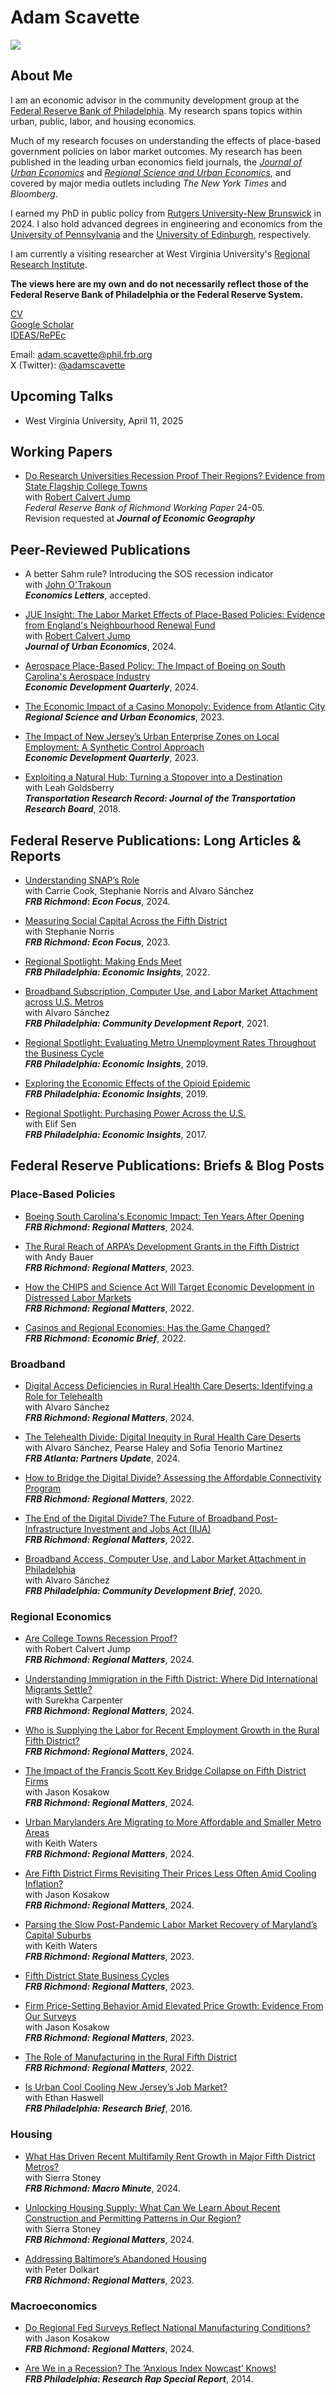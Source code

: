 # Adam Scavette

<img src="/1664665342086.jpg">

<h2>About Me</h2>
<p> I am an economic advisor in the community development group at the <a href="https://www.philadelphiafed.org/">Federal Reserve Bank of Philadelphia</a>. My research spans topics within urban, public, labor, and housing economics. 
  
<p> Much of my research focuses on understanding the effects of place-based government policies on labor market outcomes. My research has been published in the leading urban economics field journals, the <a href="https://www.sciencedirect.com/journal/journal-of-urban-economics"><i>Journal of Urban Economics</i></a> and <a href="https://www.sciencedirect.com/journal/regional-science-and-urban-economics"><i>Regional Science and Urban Economics</i></a>, and covered by major media outlets including <i>The New York Times</i> and <i>Bloomberg</i>.</p>

<p> I earned my PhD in public policy from <a href="https://bloustein.rutgers.edu/">Rutgers University-New Brunswick</a> in 2024. I also hold advanced degrees in engineering and economics from the <a href="https://www.seas.upenn.edu/">University of Pennsylvania</a> and the <a href="https://www.ed.ac.uk/economics">University of Edinburgh</a>, respectively. </p>

<p> I am currently a visiting researcher at West Virginia University's <a href="https://rri.wvu.edu/">Regional Research Institute</a>.</p>

<p><strong>The views here are my own and do not necessarily reflect those of the Federal Reserve Bank of Philadelphia or the Federal Reserve System.</strong></p>

<a href="adamscavette_CV.pdf" download>CV</a><br>
<a href="https://scholar.google.com/citations?user=UWVskVMAAAAJ&hl=en">Google Scholar</a><br>
<a href="https://ideas.repec.org/f/psc838.html">IDEAS/RePEc</a><br>

<p>Email: <a href="mailto:adam.scavette@phil.frb.org">adam.scavette@phil.frb.org</a><br>
X (Twitter): <a href="https://twitter.com/AdamScavette">@adamscavette</a><br></p>

<h2><strong>Upcoming Talks</strong></h2>

<ul>
<p><li>West Virginia University, April 11, 2025</li></p>
</ul>

<h2>Working Papers</h2>

<ul>
<p><li><a href="https://www.richmondfed.org/-/media/RichmondFedOrg/publications/research/working_papers/2024/wp24-05.pdf">Do Research Universities Recession Proof Their Regions? Evidence from State Flagship College Towns</a><br> with <a href="https://www.robcalvertjump.com/">Robert Calvert Jump</a><br><i>Federal Reserve Bank of Richmond Working Paper </i>24-05.<br> Revision requested at <strong><i>Journal of Economic Geography</i></strong></li></p>
</ul>
<h2>Peer-Reviewed Publications</h2>

<ul>
<p><li>A better Sahm rule? Introducing the SOS recession indicator</a><br> with <a href="https://www.richmondfed.org/research/people/otrakoun">John O'Trakoun</a><br> <strong><i>Economics Letters</i></strong>, accepted.</li></p>
<p><li><a href="JumpScavette_NRF_JUE_2024.pdf">JUE Insight: The Labor Market Effects of Place-Based Policies: Evidence from England's Neighbourhood Renewal Fund</a><br> with <a href="https://www.robcalvertjump.com/">Robert Calvert Jump</a><br> <strong><i>Journal of Urban Economics</i></strong>, 2024.</li></p>
<p><li><a href="Scavette_EDQ_Boeing.pdf">Aerospace Place-Based Policy: The Impact of Boeing on South Carolina's Aerospace Industry</a><br> <strong><i>Economic Development Quarterly</i></strong>, 2024.</li></p>
<p><li><a href="Scavette_RSUE_AtlanticCity.pdf">The Economic Impact of a Casino Monopoly: Evidence from Atlantic City</a><br> <strong><i>Regional Science and Urban Economics</i></strong>, 2023.</li></p>
<p><li><a href="Scavette_EDQ_NJenterprisezones.pdf">The Impact of New Jersey’s Urban Enterprise Zones on Local Employment: A Synthetic Control Approach</a><br> <strong><i>Economic Development Quarterly</i></strong>, 2023.</li></p>
<p><li><a href="ScavetteGoldsberry_TRR_ExploitingNaturalHub.pdf">Exploiting a Natural Hub: Turning a Stopover into a Destination</a><br>with Leah Goldsberry<br><strong><i>Transportation Research Record: Journal of the Transportation Research Board</i></strong>, 2018.</li></p>
</ul>
<h2>Federal Reserve Publications: Long Articles & Reports</h2>

<ul>
<p><li><a href="https://www.richmondfed.org/publications/research/econ_focus/2024/q1-q2/district_digest">Understanding SNAP’s Role</a><br>with Carrie Cook, Stephanie Norris and Alvaro Sánchez<br><strong><i>FRB Richmond: Econ Focus</i></strong>, 2024.</li></p>
<p><li><a href="https://www.richmondfed.org/-/media/RichmondFedOrg/publications/research/econ_focus/2023/q2/district_digest.pdf">Measuring Social Capital Across the Fifth District</a><br>with Stephanie Norris<br><strong><i>FRB Richmond: Econ Focus</i></strong>, 2023.</li></p>
<p><li><a href="https://www.philadelphiafed.org/-/media/frbp/assets/economy/articles/economic-insights/2022/q2/eiq222_rs-making-ends-meet.pdf">Regional Spotlight: Making Ends Meet</a><br><strong><i>FRB Philadelphia: Economic Insights</i></strong>, 2022.</li></p>
<p><li><a href="https://www.philadelphiafed.org/-/media/frbp/assets/community-development/reports/broadband-subscription-computer-access-and-labor-market-attachment-across-us-metros.pdf">Broadband Subscription, Computer Use, and Labor Market Attachment across U.S. Metros</a><br>with Alvaro Sánchez<br><strong><i>FRB Philadelphia: Community Development Report</i></strong>, 2021.</li></p>
<p><li><a href="https://www.philadelphiafed.org/-/media/frbp/assets/economy/articles/economic-insights/2019/q4/eiq419_rs-evaluating-unemployment-rates.pdf">Regional Spotlight: Evaluating Metro Unemployment Rates Throughout the Business Cycle</a><br><strong><i>FRB Philadelphia: Economic Insights</i></strong>, 2019.</li></p>
<p><li><a href="https://www.philadelphiafed.org/-/media/frbp/assets/economy/articles/economic-insights/2019/q2/eiq219-opioid-impact.pdf">Exploring the Economic Effects of the Opioid Epidemic</a><br><strong><i>FRB Philadelphia: Economic Insights</i></strong>, 2019.</li></p>
<p><li><a href="https://www.philadelphiafed.org/-/media/frbp/assets/economy/articles/economic-insights/2017/q4/rs_purchasing-power.pdf">Regional Spotlight: Purchasing Power Across the U.S.</a><br>with Elif Sen<br><strong><i>FRB Philadelphia: Economic Insights</i></strong>, 2017.</li></p>
</ul>

<h2>Federal Reserve Publications: Briefs & Blog Posts</h2>

<h3>Place-Based Policies</h3>
<ul>
<p><li><a href="https://www.richmondfed.org/region_communities/regional_data_analysis/regional_matters/2024/rm_09_12_24_boeing_south_carolina_economic_impact">Boeing South Carolina's Economic Impact: Ten Years After Opening</a><br><strong><i>FRB Richmond: Regional Matters</i></strong>, 2024.</li></p>
<p><li><a href="https://www.richmondfed.org/region_communities/regional_data_analysis/regional_matters/2023/rm_02_03_2023_ARPA">The Rural Reach of ARPA’s Development Grants in the Fifth District</a><br> with Andy Bauer<br><strong><i>FRB Richmond: Regional Matters</i></strong>, 2023.</li></p>
<p><li><a href="https://www.richmondfed.org/region_communities/regional_data_analysis/regional_matters/2022/rm_10_13_2022_chips_science_act">How the CHIPS and Science Act Will Target Economic Development in Distressed Labor Markets</a><br><strong><i>FRB Richmond: Regional Matters</i></strong>, 2022.</li></p>
<p><li><a href="https://www.richmondfed.org/publications/research/economic_brief/2022/eb_22-28">Casinos and Regional Economies: Has the Game Changed?</a><br><strong><i>FRB Richmond: Economic Brief</i></strong>, 2022.</li></p>
</ul>

<h3>Broadband</h3>
<ul>
<p><li><a href="https://www.richmondfed.org/region_communities/regional_data_analysis/regional_matters/2024/rm_10_31_24_rural_health_care_deserts">Digital Access Deficiencies in Rural Health Care Deserts: Identifying a Role for Telehealth</a><br> with Alvaro Sánchez<br><strong><i>FRB Richmond: Regional Matters</i></strong>, 2024.</li></p>
<p><li><a href="https://www.atlantafed.org/community-development/publications/partners-update/2024/10/24/the-telehealth-divide-digital-inequity-in-rural-health-care-deserts">The Telehealth Divide: Digital Inequity in Rural Health Care Deserts</a><br> with Alvaro Sánchez, Pearse Haley and Sofia Tenorio Martinez<br><strong><i>FRB Atlanta: Partners Update</i></strong>, 2024.</li></p>
<p><li><a href="https://www.richmondfed.org/region_communities/regional_data_analysis/regional_matters/2022/rm_09_15_2022_affordable_connectivity_program">How to Bridge the Digital Divide? Assessing the Affordable Connectivity Program</a><br><strong><i>FRB Richmond: Regional Matters</i></strong>, 2022.</li></p>
<p><li><a href="https://www.richmondfed.org/region_communities/regional_data_analysis/regional_matters/2022/rm_03_03_2022_broadband">The End of the Digital Divide? The Future of Broadband Post-Infrastructure Investment and Jobs Act (IIJA)</a><br><strong><i>FRB Richmond: Regional Matters</i></strong>, 2022.</li></p>
<p><li><a href="https://www.philadelphiafed.org/-/media/frbp/assets/community-development/reports/broadband-access-computer-use-and-labor-market-attachment-in-philadelphia.pdf">Broadband Access, Computer Use, and Labor Market Attachment in Philadelphia</a><br> with Alvaro Sánchez<br><strong><i>FRB Philadelphia: Community Development Brief</i></strong>, 2020.</li></p>
</ul>

<h3>Regional Economics</h3>
<ul>
<p><li><a href="https://www.richmondfed.org/region_communities/regional_data_analysis/regional_matters/2024/rm_09_19_24_are_college_towns_recession_proof">Are College Towns Recession Proof?</a><br> with Robert Calvert Jump<br><strong><i>FRB Richmond: Regional Matters</i></strong>, 2024.</li></p>
<p><li><a href="https://www.richmondfed.org/region_communities/regional_data_analysis/regional_matters/2024/rm_07_12_24_understanding_immigration">Understanding Immigration in the Fifth District: Where Did International Migrants Settle?</a><br> with Surekha Carpenter<br><strong><i>FRB Richmond: Regional Matters</i></strong>, 2024.</li></p>
<p><li><a href="https://www.richmondfed.org/region_communities/regional_data_analysis/regional_matters/2024/rm_06_20_24_who_is_supplying_labor">Who is Supplying the Labor for Recent Employment Growth in the Rural Fifth District?</a><br><strong><i>FRB Richmond: Regional Matters</i></strong>, 2024.</li></p>
<p><li><a href="https://www.richmondfed.org/region_communities/regional_data_analysis/regional_matters/2024/rm_05_03_24_impact_of_francis_scott_key_bridge_collapse">The Impact of the Francis Scott Key Bridge Collapse on Fifth District Firms</a><br> with Jason Kosakow<br><strong><i>FRB Richmond: Regional Matters</i></strong>, 2024.</li></p>
<p><li><a href="https://www.richmondfed.org/region_communities/regional_data_analysis/regional_matters/2024/rm_03_07_24_urban_marylanders_migrating">Urban Marylanders Are Migrating to More Affordable and Smaller Metro Areas</a><br> with Keith Waters<br><strong><i>FRB Richmond: Regional Matters</i></strong>, 2024.</li></p>
<p><li><a href="https://www.richmondfed.org/region_communities/regional_data_analysis/regional_matters/2024/rm_02_02_24_firms_revisiting_prices_less_amid_cooling_inflation">Are Fifth District Firms Revisiting Their Prices Less Often Amid Cooling Inflation?</a><br> with Jason Kosakow<br><strong><i>FRB Richmond: Regional Matters</i></strong>, 2024.</li></p>
<p><li><a href="https://www.richmondfed.org/region_communities/regional_data_analysis/regional_matters/2023/rm_10_05_23_labor_market_recovery_maryland">Parsing the Slow Post-Pandemic Labor Market Recovery of Maryland’s Capital Suburbs</a><br> with Keith Waters<br><strong><i>FRB Richmond: Regional Matters</i></strong>, 2023.</li></p>
<p><li><a href="https://www.richmondfed.org/region_communities/regional_data_analysis/regional_matters/2023/rm_08_03_23_state_business_cycles">Fifth District State Business Cycles</a><br><strong><i>FRB Richmond: Regional Matters</i></strong>, 2023.</li></p>
<p><li><a href="https://www.richmondfed.org/region_communities/regional_data_analysis/regional_matters/2023/rm_03_28_2023_price_setting">Firm Price-Setting Behavior Amid Elevated Price Growth: Evidence From Our Surveys</a><br> with Jason Kosakow<br><strong><i>FRB Richmond: Regional Matters</i></strong>, 2023.</li></p>
<p><li><a href="https://www.richmondfed.org/region_communities/regional_data_analysis/regional_matters/2022/rm_04_28_2022_manufacturing">The Role of Manufacturing in the Rural Fifth District</a><br><strong><i>FRB Richmond: Regional Matters</i></strong>, 2022.</li></p>
<p><li><a href="https://www.philadelphiafed.org/-/media/frbp/assets/economy/reports/research-briefs/rb-20161201.pdf">Is Urban Cool Cooling New Jersey’s Job Market?</a><br>with Ethan Haswell<br><strong><i>FRB Philadelphia: Research Brief</i></strong>, 2016.</li></p>
</ul>

<h3>Housing</h3>
<ul>
<p><li><a href="https://www.richmondfed.org/research/national_economy/macro_minute/2024/multifamily_rent_growth_fifth_district_20241001">What Has Driven Recent Multifamily Rent Growth in Major Fifth District Metros?</a><br> with Sierra Stoney<br><strong><i>FRB Richmond: Macro Minute</i></strong>, 2024.</li></p>
<p><li><a href="https://www.richmondfed.org/region_communities/regional_data_analysis/regional_matters/2024/rm_02_15_24_unlocking_housing_supply">Unlocking Housing Supply: What Can We Learn About Recent Construction and Permitting Patterns in Our Region?</a><br> with Sierra Stoney<br><strong><i>FRB Richmond: Regional Matters</i></strong>, 2024.</li></p>
<p><li><a href="https://www.richmondfed.org/region_communities/regional_data_analysis/regional_matters/2023/rm_08_17_23_baltimore_abandoned_housing">Addressing Baltimore’s Abandoned Housing</a><br> with Peter Dolkart<br><strong><i>FRB Richmond: Regional Matters</i></strong>, 2023.</li></p>
</ul>

<h3>Macroeconomics</h3>
<ul>
<p><li><a href="https://www.richmondfed.org/region_communities/regional_data_analysis/regional_matters/2024/rm_04_04_24_regional_surveys_national_conditions">Do Regional Fed Surveys Reflect National Manufacturing Conditions?</a><br> with Jason Kosakow<br><strong><i>FRB Richmond: Regional Matters</i></strong>, 2024.</li></p>
<p><li><a href="https://www.philadelphiafed.org/-/media/frbp/assets/economy/reports/research-rap/2014/are-we-in-a-recession.pdf">Are We in a Recession? The ‘Anxious Index Nowcast’ Knows!</a><br><strong><i>FRB Philadelphia: Research Rap Special Report</i></strong>, 2014.</li></p>
</ul>

